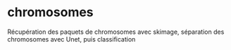 # chromosomes
Récupération des paquets de chromosomes avec skimage, séparation des chromosomes avec Unet, puis classification
